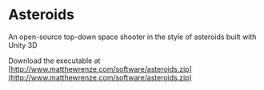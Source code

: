 # Asteroids
An open-source top-down space shooter in the style of asteroids built with Unity 3D

Download the executable at [http://www.matthewrenze.com/software/asteroids.zip](http://www.matthewrenze.com/software/asteroids.zip)
